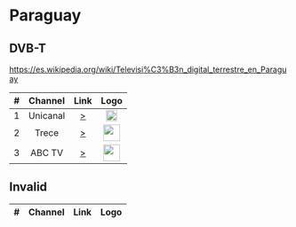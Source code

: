 <h1>Paraguay</h1>

<h2>DVB-T</h2>

https://es.wikipedia.org/wiki/Televisi%C3%B3n_digital_terrestre_en_Paraguay

| #   | Channel        | Link  | Logo |
|:---:|:--------------:|:-----:|:-----:
| 1   | Unicanal       | [>](http://45.55.127.106/live/unicanal.m3u8) | <img height="20" src="https://i.imgur.com/brlepuX.png"/> |
| 2 | Trece            | [>](https://stream.rpc.com.py/live/trece_src.m3u8) | <img height="30" src="https://i.imgur.com/9kcYqk2.png"/>|
| 3 | ABC TV            | [>](https://d2e809bgs49c6y.cloudfront.net/live/d87c2b7b-9ecf-4e6e-b63b-b32772bd7851/live.isml/d87c2b7b-9ecf-4e6e-b63b-b32772bd7851.m3u8) | <img height="30" src="https://i.imgur.com/tBdgllD.png"/>|

<h2>Invalid</h2>

| #   | Channel        | Link  | Logo |
|:---:|:--------------:|:-----:|:-----:
